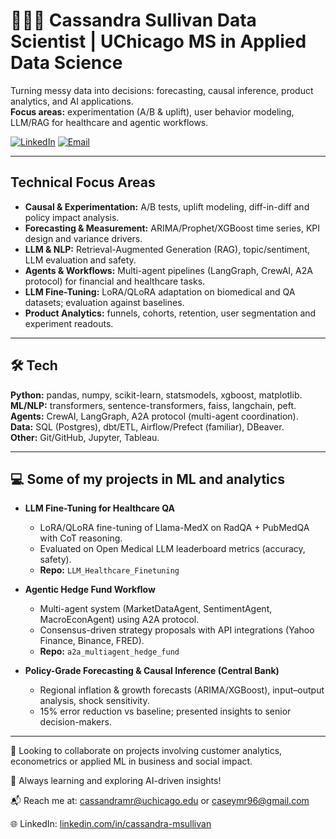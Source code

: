 # 👩🏻‍💻 Cassandra Sullivan Data Scientist | UChicago MS in Applied Data Science

Turning messy data into decisions: forecasting, causal inference, product analytics, and AI applications.  
**Focus areas:** experimentation (A/B & uplift), user behavior modeling, LLM/RAG for healthcare and agentic workflows.

[![LinkedIn](https://img.shields.io/badge/LinkedIn-cassandra--msullivan-0A66C2?logo=linkedin)](https://www.linkedin.com/in/cassandra-msullivan/)
[![Email](https://img.shields.io/badge/Email-caseymr96@gmail.com-EA4335?logo=gmail)](mailto:caseymr96@gmail.com)

---

## Technical Focus Areas
- **Causal & Experimentation:** A/B tests, uplift modeling, diff-in-diff and policy impact analysis.
- **Forecasting & Measurement:** ARIMA/Prophet/XGBoost time series, KPI design and variance drivers.
- **LLM & NLP:** Retrieval-Augmented Generation (RAG), topic/sentiment, LLM evaluation and safety.  
- **Agents & Workflows:** Multi-agent pipelines (LangGraph, CrewAI, A2A protocol) for financial and healthcare tasks.  
- **LLM Fine-Tuning:** LoRA/QLoRA adaptation on biomedical and QA datasets; evaluation against baselines.  
- **Product Analytics:** funnels, cohorts, retention, user segmentation and experiment readouts.  

---

## 🛠 Tech
**Python:** pandas, numpy, scikit-learn, statsmodels, xgboost, matplotlib.  
**ML/NLP:** transformers, sentence-transformers, faiss, langchain, peft.  
**Agents:** CrewAI, LangGraph, A2A protocol (multi-agent coordination).  
**Data:** SQL (Postgres), dbt/ETL, Airflow/Prefect (familiar), DBeaver.  
**Other:** Git/GitHub, Jupyter, Tableau.

---

## 💻 Some of my projects in ML and analytics
- **LLM Fine-Tuning for Healthcare QA**
  - LoRA/QLoRA fine-tuning of Llama-MedX on RadQA + PubMedQA with CoT reasoning.  
  - Evaluated on Open Medical LLM leaderboard metrics (accuracy, safety).  
  - **Repo:** `LLM_Healthcare_Finetuning`

- **Agentic Hedge Fund Workflow**
  - Multi-agent system (MarketDataAgent, SentimentAgent, MacroEconAgent) using A2A protocol.  
  - Consensus-driven strategy proposals with API integrations (Yahoo Finance, Binance, FRED).  
  - **Repo:** `a2a_multiagent_hedge_fund`

- **Policy-Grade Forecasting & Causal Inference (Central Bank)**
  - Regional inflation & growth forecasts (ARIMA/XGBoost), input–output analysis, shock sensitivity.  
  - 15% error reduction vs baseline; presented insights to senior decision-makers.

---
🤝 Looking to collaborate on projects involving customer analytics, econometrics or applied ML in business and social impact.

🚀 Always learning and exploring AI-driven insights!

📬 Reach me at: cassandramr@uchicago.edu or caseymr96@gmail.com

🌐 LinkedIn: [linkedin.com/in/cassandra-msullivan](https://www.linkedin.com/in/cassandra-msullivan)
